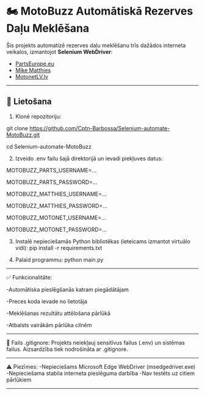 # 🏍️ MotoBuzz Automātiskā Rezerves Daļu Meklēšana

Šis projekts automatizē rezerves daļu meklēšanu trīs dažādos interneta veikalos, izmantojot **Selenium WebDriver**:

- [PartsEurope.eu](https://partseurope.eu/)
- [Mike Matthies](https://mike.matthies.de/)
- [MotonetLV.lv](https://motonetlv.lv/)

---

## 🔧 Lietošana

1. Klonē repozitoriju:

git clone https://github.com/Cptn-Barbossa/Selenium-automate-MotoBuzz.git

cd Selenium-automate-MotoBuzz

2. Izveido .env failu šajā direktorijā un ievadi piekļuves datus:

MOTOBUZZ_PARTS_USERNAME=...

MOTOBUZZ_PARTS_PASSWORD=...

MOTOBUZZ_MATTHIES_USERNAME=...

MOTOBUZZ_MATTHIES_PASSWORD=...

MOTOBUZZ_MOTONET_USERNAME=...

MOTOBUZZ_MOTONET_PASSWORD=...

3. Instalē nepieciešamās Python bibliotēkas (ieteicams izmantot virtuālo vidi):
pip install -r requirements.txt

4. Palaid programmu:
python main.py

---

✅ Funkcionalitāte:

-Automātiska pieslēgšanās katram piegādātājam

-Preces koda ievade no lietotāja

-Meklēšanas rezultātu attēlošana pārlūkā

-Atbalsts vairākām pārlūka cilnēm


---

📁 Fails .gitignore:
Projekts neiekļauj sensitīvus failus (.env) un sistēmas failus. Aizsardzība tiek nodrošināta ar .gitignore.

---

⚠️ Piezīmes:
-Nepieciešams Microsoft Edge WebDriver (msedgedriver.exe)
-Nepieciešama stabila interneta pieslēguma darbība
-Nav testēts uz citiem pārlūkiem

---
